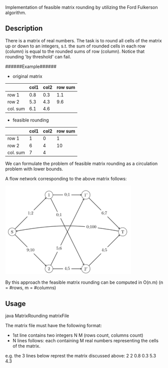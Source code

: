 Implementation of feasible matrix rounding by utilizing the Ford Fulkerson algorithm.

## Description ##

There is a matrix of real numbers. The task is to round all cells of the matrix up or down to an integers, s.t. the sum of rounded cells in each row (column) is equal to the rounded sums of row (column).
Notice that rounding 'by threshold' can fail.

######Example######

* original matrix

|          | col1 | col2 | row sum |                         
|----------|------|------|---------|
| row 1    | 0.8  | 0.3  | 1.1     |
| row 2    | 5.3  | 4.3  | 9.6     |
| col. sum | 6.1    | 4.6  |         |


* feasible rounding

|          | col1 | col2 | row sum |
|----------|------|------|---------|
| row 1    | 1  | 0  | 1     |
| row 2    | 6  | 4  | 10     |
| col. sum | 7    | 4  |         |

We can formulate the problem of feasible matrix rounding as a circulation problem with lower bounds.

A flow network corresponding to the above matrix follows:

<img src="https://github.com/FilipRy/algorithms/blob/master/MatrixRounding/flow_net.png?raw=true" alt="Corresponding flow network" width="400">

By this approach the feasible matrix rounding can be computed in O(n.m) (n = #rows, m = #columns)

## Usage ##

java MatrixRounding matrixFile

The matrix file must have the following format:
* 1st line contains two integers N M (rows count, columns count)
* N lines follows: each containing M real numbers representing the cells of the matrix.

e.g. the 3 lines below represt the matrix discussed above:
2 2
0.8 0.3
5.3 4.3
